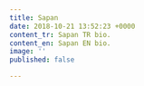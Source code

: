 ```yaml
---
title: Sapan
date: 2018-10-21 13:52:23 +0000
content_tr: Sapan TR bio.
content_en: Sapan EN bio.
image: ''
published: false

---
```

